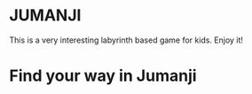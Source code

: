 # JUMANJI
This is a very interesting labyrinth based game for kids. Enjoy it!
# Find your way in Jumanji

